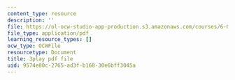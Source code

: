 ```yaml
---
content_type: resource
description: ''
file: https://ol-ocw-studio-app-production.s3.amazonaws.com/courses/6-042j-mathematics-for-computer-science-spring-2015/9574e80c2765ad3fb16830e6bff3045a_jwjDj4GoSV0.pdf
file_type: application/pdf
learning_resource_types: []
ocw_type: OCWFile
resourcetype: Document
title: 3play pdf file
uid: 9574e80c-2765-ad3f-b168-30e6bff3045a
---
```

